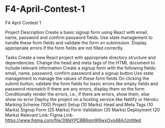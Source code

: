# F4-April-Contest-1
F4 April Contest 1

Project Description
Create a basic signup form using React with email, name, password and confirm password fields. Use state management to handle these form fields and validate the form on submission. Display appropriate errors if the form fields are not filled correctly.

Tasks
Create a new React project with appropriate directory structure and dependencies.
Change the head and meta tags of the HTML document to include relevant information
Create a signup form with the following fields: email, name, password, confirm password and a signup button
Use state management to manage the values of these form fields
On clicking the submit button, validate the form fields for basic errors like empty fields and password mismatch
If there are any errors, display them on the form
Conditionally render the errors, i.e., if there are errors, show them, else show no error
Deploy the project on a hosting service like Netlify or Heroku
Marking Scheme (100)
Project Setup (10 Marks)
Head and Meta Tags (10 Marks)
Signup Form (25 Marks)
Form Validation (35 Marks)
Deployment (20 Marks)
Relevant Link:
Figma Link- https://www.figma.com/file/3WaYPCBB6gm9I9wxOyq48A/Untitled
